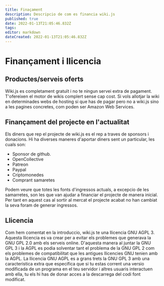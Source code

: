 ```yaml
---
title: Finaçament
description: Descripcio de com es financia wiki.js
published: true
date: 2022-01-13T21:05:46.832Z
tags: 
editor: markdown
dateCreated: 2022-01-13T21:05:46.832Z
---
```


# Finançament i llicencia
## Productes/serveis oferts
Wiki.js es completament gratuït i no te ningun servei extra de pagament. T'ofereixen el motor de wikis complert sense cap cost. Si vols allotjar la wiki en determinades webs de hosting si que has de pagar pero no a wiki.js sino a les pagines concretes, com poden ser Amazon Web Services.

## Finançament del projecte en l'actualitat
Els diners que rep el projecte de wiki.js es el rep a traves de sponsors i donacions. Hi ha diverses maneres d'aportar diners sent un particular, les cuals son:
- Sponsor de github.
- OpenCollective
- Patreon
- Paypal
- Criptomonedes
- Comprant samaretes


Podem veure que totes les fonts d'ingressos actuals, a excepcio de les samarretes, son les que van ajudar a financiar el projecte de manera inicial. Per tant en aquest cas al sortir al mercat el projecte acabat no han cambiat la seva foram de generar ingressos.

## Llicencia 
Com hem comentat en la introduccio, wiki.js te una llicencia GNU AGPL 3. Aquesta llicencia es va crear per a evitar els problemes que generava la GNU GPL 2.0 amb els serveis online. D'aquesta manera al juntar la GNU GPL 3 i la AGPL es podia solventar tant el problema de la GNU GPL 2 com els problemes de compatibilitat que les antigues llicencies GNU tenien amb la AGPL. La llicencia GNU AGPL es a grans trets la GNU GPL 3 amb una caracteristica extra que especifica que si tu estas corrent una versio modificada de un programa en el teu servidor i altres usuaris interactuen amb ella, tu els hi has de donar acces a la descarrega del codi font modificat.

